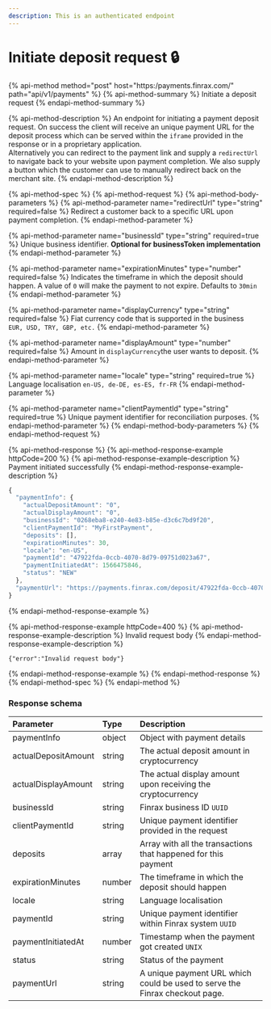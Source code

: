 ```yaml
---
description: This is an authenticated endpoint
---
```


# Initiate deposit request 🔒

{% api-method method="post" host="https:/payments.finrax.com/" path="api/v1/payments" %}
{% api-method-summary %}
Initiate a deposit request 
{% endapi-method-summary %}

{% api-method-description %}
An endpoint for initiating a payment deposit request. On success the client will receive an unique payment URL for the deposit process which can be served within the `iframe` provided in the response or in a proprietary application.  
Alternatively you can redirect to the payment link and supply a `redirectUrl` to navigate back to your website upon payment completion. We also supply a button which the customer can use to manually redirect back on the merchant site.
{% endapi-method-description %}

{% api-method-spec %}
{% api-method-request %}
{% api-method-body-parameters %}
{% api-method-parameter name="redirectUrl" type="string" required=false %}
Redirect a customer back to a specific URL upon payment completion. 
{% endapi-method-parameter %}

{% api-method-parameter name="businessId" type="string" required=true %}
Unique business identifier. **Optional for businessToken implementation**
{% endapi-method-parameter %}

{% api-method-parameter name="expirationMinutes" type="number" required=false %}
Indicates the timeframe in which the deposit should happen. A value of `0` will make the payment to not expire. Defaults to `30min`
{% endapi-method-parameter %}

{% api-method-parameter name="displayCurrency" type="string" required=false %}
Fiat currency code that is supported in the business  
`EUR, USD, TRY, GBP, etc.`
{% endapi-method-parameter %}

{% api-method-parameter name="displayAmount" type="number" required=false %}
Amount in `displayCurrency`the user wants to deposit.
{% endapi-method-parameter %}

{% api-method-parameter name="locale" type="string" required=true %}
Language localisation `en-US, de-DE, es-ES, fr-FR`
{% endapi-method-parameter %}

{% api-method-parameter name="clientPaymentId" type="string" required=true %}
Unique payment identifier for reconciliation purposes.
{% endapi-method-parameter %}
{% endapi-method-body-parameters %}
{% endapi-method-request %}

{% api-method-response %}
{% api-method-response-example httpCode=200 %}
{% api-method-response-example-description %}
Payment initiated successfully
{% endapi-method-response-example-description %}

```javascript
{
  "paymentInfo": {
    "actualDepositAmount": "0",
    "actualDisplayAmount": "0",
    "businessId": "0268eba8-e240-4e83-b85e-d3c6c7bd9f20",
    "clientPaymentId": "MyFirstPayment",
    "deposits": [],
    "expirationMinutes": 30,
    "locale": "en-US",
    "paymentId": "47922fda-0ccb-4070-8d79-09751d023a67",
    "paymentInitiatedAt": 1566475846,
    "status": "NEW"
  },
  "paymentUrl": "https://payments.finrax.com/deposit/47922fda-0ccb-4070-8d79-09751d023a67?theme=LIGHT&locale=en-US"
}
```
{% endapi-method-response-example %}

{% api-method-response-example httpCode=400 %}
{% api-method-response-example-description %}
Invalid request body
{% endapi-method-response-example-description %}

```
{"error":"Invalid request body"}
```
{% endapi-method-response-example %}
{% endapi-method-response %}
{% endapi-method-spec %}
{% endapi-method %}

### Response schema

| Parameter | Type | Description |
| :--- | :--- | :--- |
| paymentInfo | object | Object with payment details |
| actualDepositAmount | string | The actual deposit amount in cryptocurrency |
| actualDisplayAmount | string | The actual display amount upon receiving the cryptocurrency |
| businessId | string | Finrax business ID `UUID` |
| clientPaymentId | string | Unique payment identifier provided in the request |
| deposits | array | Array with all the transactions that happened for this payment |
| expirationMinutes | number | The timeframe in which the deposit should happen |
| locale | string | Language localisation |
| paymentId | string | Unique payment identifier within Finrax system `UUID` |
| paymentInitiatedAt | number | Timestamp when the payment got created `UNIX` |
| status | string | Status of the payment |
| paymentUrl | string | A unique payment URL which could be used to serve the Finrax checkout page. |




